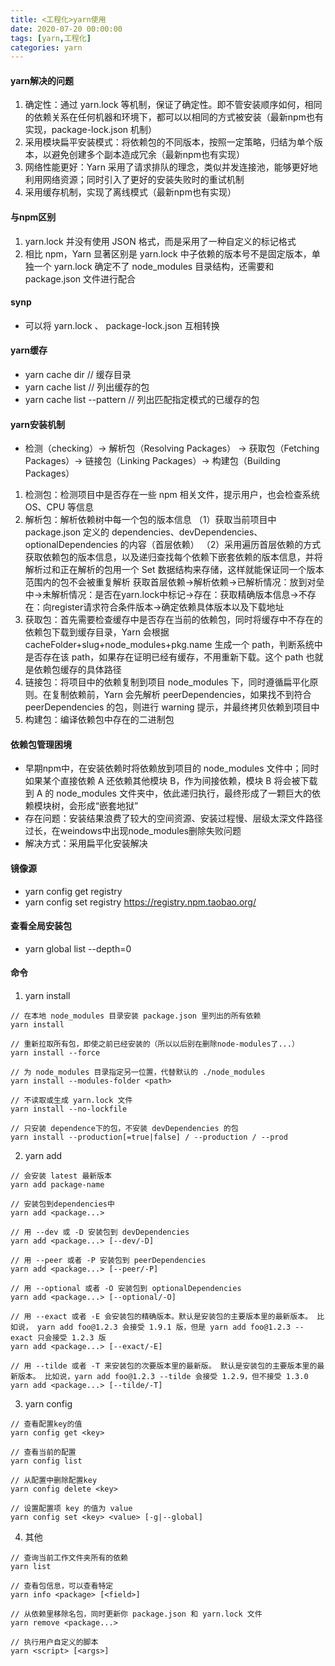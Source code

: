 ```yaml
---
title: <工程化>yarn使用
date: 2020-07-20 00:00:00
tags: [yarn,工程化]
categories: yarn
---
```


#### yarn解决的问题

1. 确定性：通过 yarn.lock 等机制，保证了确定性。即不管安装顺序如何，相同的依赖关系在任何机器和环境下，都可以以相同的方式被安装（最新npm也有实现，package-lock.json 机制）
2. 采用模块扁平安装模式：将依赖包的不同版本，按照一定策略，归结为单个版本，以避免创建多个副本造成冗余（最新npm也有实现）
3. 网络性能更好：Yarn 采用了请求排队的理念，类似并发连接池，能够更好地利用网络资源；同时引入了更好的安装失败时的重试机制
4. 采用缓存机制，实现了离线模式（最新npm也有实现）

#### 与npm区别

1. yarn.lock 并没有使用 JSON 格式，而是采用了一种自定义的标记格式
2. 相比 npm，Yarn 显著区别是 yarn.lock 中子依赖的版本号不是固定版本，单独一个 yarn.lock 确定不了 node_modules 目录结构，还需要和 package.json 文件进行配合

#### synp

- 可以将 yarn.lock 、 package-lock.json 互相转换

#### yarn缓存

- yarn cache dir // 缓存目录
- yarn cache list // 列出缓存的包
- yarn cache list --pattern <pattern>  // 列出匹配指定模式的已缓存的包

#### yarn安装机制

- 检测（checking）→ 解析包（Resolving Packages） → 获取包（Fetching Packages）→ 链接包（Linking Packages）→ 构建包（Building Packages）
1. 检测包：检测项目中是否存在一些 npm 相关文件，提示用户，也会检查系统 OS、CPU 等信息
2. 解析包：解析依赖树中每一个包的版本信息
 （1）获取当前项目中 package.json 定义的 dependencies、devDependencies、optionalDependencies 的内容（首层依赖）
 （2）采用遍历首层依赖的方式获取依赖包的版本信息，以及递归查找每个依赖下嵌套依赖的版本信息，并将解析过和正在解析的包用一个 Set 数据结构来存储，这样就能保证同一个版本范围内的包不会被重复解析
 	获取首层依赖->解析依赖->已解析情况：放到对垒中->未解析情况：是否在yarn.lock中标记->存在：获取精确版本信息->不存在：向register请求符合条件版本->确定依赖具体版本以及下载地址
3. 获取包：首先需要检查缓存中是否存在当前的依赖包，同时将缓存中不存在的依赖包下载到缓存目录，Yarn 会根据 cacheFolder+slug+node_modules+pkg.name 生成一个 path，判断系统中是否存在该 path，如果存在证明已经有缓存，不用重新下载。这个 path 也就是依赖包缓存的具体路径
4. 链接包：将项目中的依赖复制到项目 node_modules 下，同时遵循扁平化原则。在复制依赖前，Yarn 会先解析 peerDependencies，如果找不到符合 peerDependencies 的包，则进行 warning 提示，并最终拷贝依赖到项目中
5. 构建包：编译依赖包中存在的二进制包

#### 依赖包管理困境

- 早期npm中，在安装依赖时将依赖放到项目的 node_modules 文件中；同时如果某个直接依赖 A 还依赖其他模块 B，作为间接依赖，模块 B 将会被下载到 A 的 node_modules 文件夹中，依此递归执行，最终形成了一颗巨大的依赖模块树，会形成“嵌套地狱”
- 存在问题：安装结果浪费了较大的空间资源、安装过程慢、层级太深文件路径过长，在weindows中出现node_modules删除失败问题
- 解决方式：采用扁平化安装解决

#### 镜像源

- yarn config get registry
- yarn config set registry https://registry.npm.taobao.org/

#### 查看全局安装包

- yarn global list --depth=0

#### 命令

1. yarn install

```
// 在本地 node_modules 目录安装 package.json 里列出的所有依赖
yarn install

// 重新拉取所有包，即使之前已经安装的（所以以后别在删除node-modules了...）
yarn install --force

// 为 node_modules 目录指定另一位置，代替默认的 ./node_modules
yarn install --modules-folder <path>

// 不读取或生成 yarn.lock 文件
yarn install --no-lockfile

// 只安装 dependence下的包，不安装 devDependencies 的包
yarn install --production[=true|false] / --production / --prod
```

2. yarn add

```
// 会安装 latest 最新版本
yarn add package-name

// 安装包到dependencies中
yarn add <package...>

// 用 --dev 或 -D 安装包到 devDependencies
yarn add <package...> [--dev/-D]

// 用 --peer 或者 -P 安装包到 peerDependencies
yarn add <package...> [--peer/-P]

// 用 --optional 或者 -O 安装包到 optionalDependencies 
yarn add <package...> [--optional/-O]

// 用 --exact 或者 -E 会安装包的精确版本。默认是安装包的主要版本里的最新版本。 比如说， yarn add foo@1.2.3 会接受 1.9.1 版，但是 yarn add foo@1.2.3 --exact 只会接受 1.2.3 版
yarn add <package...> [--exact/-E]

// 用 --tilde 或者 -T 来安装包的次要版本里的最新版。 默认是安装包的主要版本里的最新版本。 比如说，yarn add foo@1.2.3 --tilde 会接受 1.2.9，但不接受 1.3.0
yarn add <package...> [--tilde/-T]
```

3. yarn config

```
// 查看配置key的值
yarn config get <key>

// 查看当前的配置
yarn config list

// 从配置中删除配置key
yarn config delete <key>

// 设置配置项 key 的值为 value
yarn config set <key> <value> [-g|--global]
```

4. 其他

```
// 查询当前工作文件夹所有的依赖
yarn list

// 查看包信息，可以查看特定
yarn info <package> [<field>]

// 从依赖里移除名包，同时更新你 package.json 和 yarn.lock 文件
yarn remove <package...>

// 执行用户自定义的脚本
yarn <script> [<args>]
```